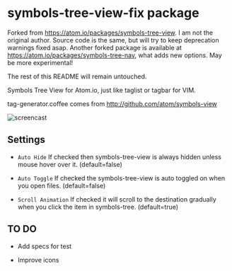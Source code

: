 # symbols-tree-view-fix package

Forked from https://atom.io/packages/symbols-tree-view. I am not the original author. Source code is the same, but will try to keep deprecation warnings fixed asap.
Another forked package is available at https://atom.io/packages/symbols-tree-nav, what adds new options. May be more experimental!

The rest of this README will remain untouched.

Symbols Tree View for Atom.io, just like taglist or tagbar for VIM.

tag-generator.coffee comes from http://github.com/atom/symbols-view

![screencast](https://raw.githubusercontent.com/xndcn/symbols-tree-view/master/screencast.gif?raw=true)

## Settings

* `Auto Hide` If checked then symbols-tree-view is always hidden unless mouse hover over it. (default=false)

* `Auto Toggle` If checked the symbols-tree-view is auto toggled on when you open files. (default=false)

* `Scroll Animation` If checked it will scroll to the destination gradually when you click the item in symbols-tree. (default=true)

## TO DO

* Add specs for test

* Improve icons
